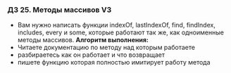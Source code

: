 ### ДЗ 25. Методы массивов V3

* Вам нужно написать функции indexOf, lastIndexOf, find, findIndex, includes, every и some, которые работают так же, как
  одноименные методы массивов.
**Алгоритм выполнения:**
* Читаете документацию по методу над которым работаете
* разбираетесь как он работает и что возвращает
* пишете функцию которая полностью имитирует работу метода